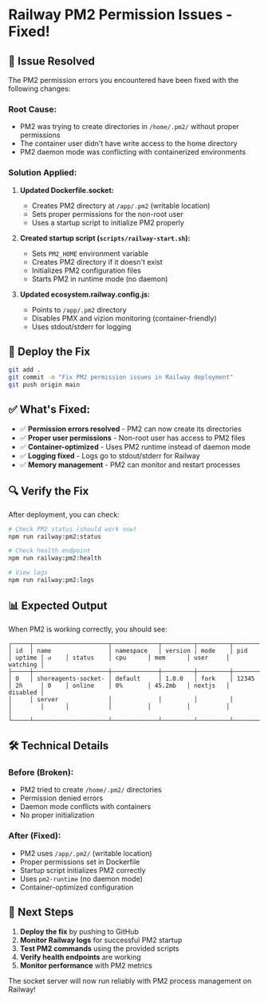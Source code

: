 # Railway PM2 Permission Issues - Fixed!

## 🚨 **Issue Resolved**

The PM2 permission errors you encountered have been fixed with the following changes:

### **Root Cause:**
- PM2 was trying to create directories in `/home/.pm2/` without proper permissions
- The container user didn't have write access to the home directory
- PM2 daemon mode was conflicting with containerized environments

### **Solution Applied:**

1. **Updated Dockerfile.socket:**
   - Creates PM2 directory at `/app/.pm2` (writable location)
   - Sets proper permissions for the non-root user
   - Uses a startup script to initialize PM2 properly

2. **Created startup script (`scripts/railway-start.sh`):**
   - Sets `PM2_HOME` environment variable
   - Creates PM2 directory if it doesn't exist
   - Initializes PM2 configuration files
   - Starts PM2 in runtime mode (no daemon)

3. **Updated ecosystem.railway.config.js:**
   - Points to `/app/.pm2` directory
   - Disables PMX and vizion monitoring (container-friendly)
   - Uses stdout/stderr for logging

## 🚀 **Deploy the Fix**

```bash
git add .
git commit -m "Fix PM2 permission issues in Railway deployment"
git push origin main
```

## ✅ **What's Fixed:**

- ✅ **Permission errors resolved** - PM2 can now create its directories
- ✅ **Proper user permissions** - Non-root user has access to PM2 files
- ✅ **Container-optimized** - Uses PM2 runtime instead of daemon mode
- ✅ **Logging fixed** - Logs go to stdout/stderr for Railway
- ✅ **Memory management** - PM2 can monitor and restart processes

## 🔍 **Verify the Fix**

After deployment, you can check:

```bash
# Check PM2 status (should work now)
npm run railway:pm2:status

# Check health endpoint
npm run railway:pm2:health

# View logs
npm run railway:pm2:logs
```

## 📊 **Expected Output**

When PM2 is working correctly, you should see:

```
┌─────┬─────────────────────┬─────────────┬─────────┬─────────┬──────────┬────────┬──────┬───────────┬──────────┬──────────┬──────────┬──────────┐
│ id  │ name                │ namespace   │ version │ mode    │ pid      │ uptime │ ↺    │ status    │ cpu      │ mem      │ user     │ watching │
├─────┼─────────────────────┼─────────────┼─────────┼─────────┼──────────┼────────┼──────┼───────────┼──────────┼──────────┼──────────┼──────────┤
│ 0   │ shoreagents-socket- │ default     │ 1.0.0   │ fork    │ 12345    │ 2h     │ 0    │ online    │ 0%       │ 45.2mb   │ nextjs   │ disabled │
│     │ server              │             │         │         │          │        │      │           │          │          │          │          │
└─────┴─────────────────────┴─────────────┴─────────┴─────────┴──────────┴────────┴──────┴───────────┴──────────┴──────────┴──────────┴──────────┘
```

## 🛠️ **Technical Details**

### **Before (Broken):**
- PM2 tried to create `/home/.pm2/` directories
- Permission denied errors
- Daemon mode conflicts with containers
- No proper initialization

### **After (Fixed):**
- PM2 uses `/app/.pm2/` (writable location)
- Proper permissions set in Dockerfile
- Startup script initializes PM2 correctly
- Uses `pm2-runtime` (no daemon mode)
- Container-optimized configuration

## 🎯 **Next Steps**

1. **Deploy the fix** by pushing to GitHub
2. **Monitor Railway logs** for successful PM2 startup
3. **Test PM2 commands** using the provided scripts
4. **Verify health endpoints** are working
5. **Monitor performance** with PM2 metrics

The socket server will now run reliably with PM2 process management on Railway!

